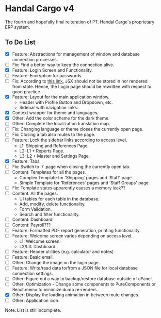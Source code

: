 # Handal Cargo v4

The fourth and hopefully final reiteration of PT. Handal Cargo's proprietary ERP system.

## To Do List

- [x] Feature: Abstractions for management of window and database connection processes.
- [ ] Fix: Find a better way to keep the connection alive.
- [x] Feature: Login Screen and Functionality.
- [ ] Feature: Encryption for passwords.
- [ ] Fix: According to [this link](https://stackoverflow.com/questions/47875097/add-element-to-a-state-react), JSX should not be stored in nor rendered from state. Hence, the Login page should be rewritten with respect to good practice.
- [x] Feature: Layout for the main application window.
  - Header with Profile Button and Dropdown, etc.
  - Sidebar with navigation links.
- [x] Context wrapper for theme and languages.
- [x] Other: Add the color scheme for the dark theme.
- [ ] Other: Complete the localization translation map.
- [ ] Fix: Changing language or theme closes the currently open page.
- [ ] Fix: Closing a tab also routes to the page.
- [ ] Feature: Lock the sidebar links according to access level.
  - L1: Shipping and References Page.
  - L2: L1 + Reports Page.
  - L3: L2 + Master and Settings Page.
- [x] Feature: Tabs
- [ ] Fix: Switch to '/' page when closing the currently open tab.
- [ ] Content: Templates for all the pages.
  - Complex Template for 'Shipping' pages and 'Staff' page.
  - Simple Template for 'References' pages and 'Staff Groups' page.
- [ ] Fix: Template states apparently causes a memory leak??
- [ ] Content: All the pages.
  - UI tables for each table in the database.
  - Add, modify, delete functionality.
  - Form Validation.
  - Search and filter functionality.
- [ ] Content: Dashboard
- [ ] Content: Payroll???
- [ ] Feature: Formatted PDF report generation, printing functionality.
- [ ] Feature: Welcome screen varies depending on access level.
  - L1: Welcome screen.
  - L2/L3: Dashboard.
- [ ] Feature: Header utilities (e.g. calculator and notes)
- [ ] Feature: Basic email.
- [ ] Other: Change the image on the login page.
- [ ] Feature: Write/read data to/from a JSON file for local database connection settings.
- [ ] Other: Figure out a way to backup/restore database outside of cPanel.
- [ ] Other: Optimization - Change some components to PureComponents or React.memo to minimize dumb re-renders.
- [x] Other: Display the loading animation in between route changes.
- [ ] Other: Application icon.

Note: List is still incomplete.
